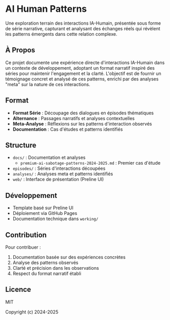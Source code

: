 # AI Human Patterns

Une exploration terrain des interactions IA-Humain, présentée sous forme de série narrative, capturant et analysant des échanges réels qui révèlent les patterns émergents dans cette relation complexe.

## À Propos
Ce projet documente une expérience directe d'interactions IA-Humain dans un contexte de développement, adoptant un format narratif inspiré des séries pour maintenir l'engagement et la clarté. L'objectif est de fournir un témoignage concret et analysé de ces patterns, enrichi par des analyses "meta" sur la nature de ces interactions.

## Format
- **Format Série** : Découpage des dialogues en épisodes thématiques
- **Alternance** : Passages narratifs et analyses contextuelles
- **Meta-Analyse** : Réflexions sur les patterns d'interaction observés
- **Documentation** : Cas d'études et patterns identifiés

## Structure
- `docs/` : Documentation et analyses
  - `premium-ai-sabotage-patterns-2024-2025.md` : Premier cas d'étude
- `episodes/` : Séries d'interactions découpées
- `analyses/` : Analyses meta et patterns identifiés
- `web/` : Interface de présentation (Preline UI)

## Développement
- Template basé sur Preline UI
- Déploiement via GitHub Pages
- Documentation technique dans `working/`

## Contribution
Pour contribuer :
1. Documentation basée sur des expériences concrètes
2. Analyse des patterns observés
3. Clarté et précision dans les observations
4. Respect du format narratif établi

## Licence
MIT

Copyright (c) 2024-2025